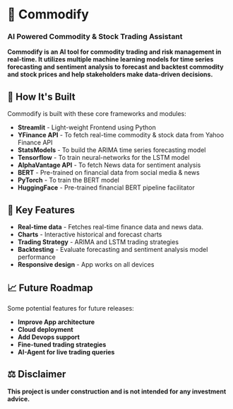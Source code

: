 # 🚀 **Commodify**

### **AI Powered Commodity & Stock Trading Assistant**

**Commodify is an AI tool for commodity trading and risk management in real-time. It utilizes multiple machine learning models for time series forecasting and sentiment analysis to forecast and backtest commodity and stock prices and help stakeholders make data-driven decisions.**

## 🔧 **How It's Built**

Commodify is built with these core frameworks and modules:

- **Streamlit** - Light-weight Frontend using Python
- **YFinance API** - To fetch real-time commodity & stock data from Yahoo Finance API
- **StatsModels** - To build the ARIMA time series forecasting model
- **Tensorflow** - To train neural-networks for the LSTM model
- **AlphaVantage API** - To fetch News data for sentiment analysis
- **BERT** - Pre-trained on financial data from social media & news
- **PyTorch** - To train the BERT model
- **HuggingFace** - Pre-trained financial BERT pipeline facilitator

## 🎯 **Key Features**

- **Real-time data** - Fetches real-time finance data and news data.
- **Charts** - Interactive historical and forecast charts
- **Trading Strategy** - ARIMA and LSTM trading strategies
- **Backtesting** - Evaluate forecasting and sentiment analysis model performance
- **Responsive design** - App works on all devices

## 📈 **Future Roadmap**

Some potential features for future releases:

- **Improve App architecture**
- **Cloud deployment**
- **Add Devops support**
- **Fine-tuned trading strategies**
- **AI-Agent for live trading queries**

## **⚖️ Disclaimer**

**This project is under construction and is not intended for any investment advice.**
